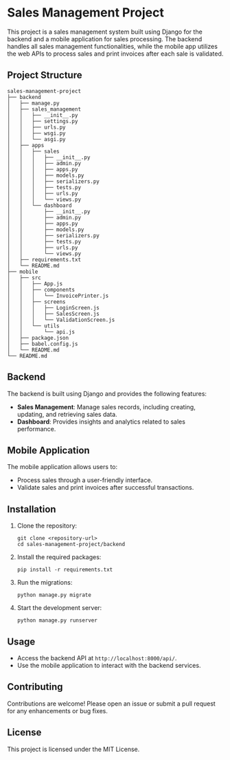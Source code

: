 # Sales Management Project

This project is a sales management system built using Django for the backend and a mobile application for sales processing. The backend handles all sales management functionalities, while the mobile app utilizes the web APIs to process sales and print invoices after each sale is validated.

## Project Structure

```
sales-management-project
├── backend
│   ├── manage.py
│   ├── sales_management
│   │   ├── __init__.py
│   │   ├── settings.py
│   │   ├── urls.py
│   │   ├── wsgi.py
│   │   └── asgi.py
│   ├── apps
│   │   ├── sales
│   │   │   ├── __init__.py
│   │   │   ├── admin.py
│   │   │   ├── apps.py
│   │   │   ├── models.py
│   │   │   ├── serializers.py
│   │   │   ├── tests.py
│   │   │   ├── urls.py
│   │   │   └── views.py
│   │   └── dashboard
│   │       ├── __init__.py
│   │       ├── admin.py
│   │       ├── apps.py
│   │       ├── models.py
│   │       ├── serializers.py
│   │       ├── tests.py
│   │       ├── urls.py
│   │       └── views.py
│   ├── requirements.txt
│   └── README.md
├── mobile
│   ├── src
│   │   ├── App.js
│   │   ├── components
│   │   │   └── InvoicePrinter.js
│   │   ├── screens
│   │   │   ├── LoginScreen.js
│   │   │   ├── SalesScreen.js
│   │   │   └── ValidationScreen.js
│   │   └── utils
│   │       └── api.js
│   ├── package.json
│   ├── babel.config.js
│   └── README.md
└── README.md
```

## Backend

The backend is built using Django and provides the following features:

- **Sales Management**: Manage sales records, including creating, updating, and retrieving sales data.
- **Dashboard**: Provides insights and analytics related to sales performance.

## Mobile Application

The mobile application allows users to:

- Process sales through a user-friendly interface.
- Validate sales and print invoices after successful transactions.

## Installation

1. Clone the repository:
   ```
   git clone <repository-url>
   cd sales-management-project/backend
   ```

2. Install the required packages:
   ```
   pip install -r requirements.txt
   ```

3. Run the migrations:
   ```
   python manage.py migrate
   ```

4. Start the development server:
   ```
   python manage.py runserver
   ```

## Usage

- Access the backend API at `http://localhost:8000/api/`.
- Use the mobile application to interact with the backend services.

## Contributing

Contributions are welcome! Please open an issue or submit a pull request for any enhancements or bug fixes.

## License

This project is licensed under the MIT License.